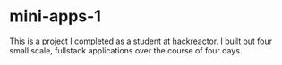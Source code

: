# mini-apps-1
This is a project I completed as a student at [hackreactor](http://hackreactor.com). I built out four small scale, fullstack applications over the course of four days.
